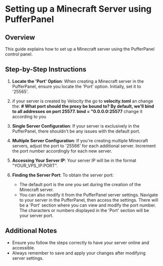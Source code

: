 # Setting up a Minecraft Server using PufferPanel

## Overview

This guide explains how to set up a Minecraft server using the PufferPanel control panel.

## Step-by-Step Instructions

1. **Locate the 'Port' Option**: When creating a Minecraft server in the PufferPanel, ensure you locate the 'Port' option. Initially, set it to '25565'.

3. if your server is created by Velocity the go to **velocity.toml** an change the:
**# What port should the proxy be bound to? By default, we'll bind to all addresses on port 25577.
bind = "0.0.0.0:25577** change it according to you

4. **Single Server Configuration**: If your server is exclusively in the PufferPanel, there shouldn't be any issues with the default port.

5. **Multiple Server Configuration**: If you're creating multiple Minecraft servers, adjust the port to '25566' for each additional server. Increment the port number accordingly for each new server.

6. **Accessing Your Server IP**: Your server IP will be in the format "YOUR_VPS_IP:PORT". 

7. **Finding the Server Port**: To obtain the server port:
    - The default port is the one you set during the creation of the Minecraft server.
    - You can also modify it from the PufferPanel server settings. Navigate to your server in the PufferPanel, then access the settings. There will be a 'Port' section where you can view and modify the port number. The characters or numbers displayed in the 'Port' section will be your server port.

## Additional Notes

- Ensure you follow the steps correctly to have your server online and accessible.
- Always remember to save and apply your changes after modifying server settings.
